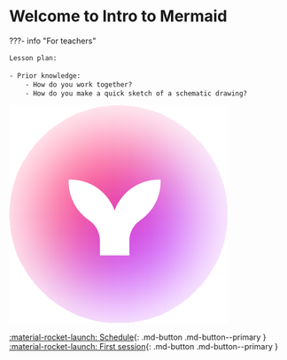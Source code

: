 # Welcome to Intro to Mermaid

???- info "For teachers"

    Lesson plan:

    - Prior knowledge:
        - How do you work together?
        - How do you make a quick sketch of a schematic drawing?

![The mermaid logo](mermaid_logo.png)

[:material-rocket-launch: Schedule](misc/schedule.md){: .md-button .md-button--primary }
[:material-rocket-launch: First session](sessions/intro_to_mermaid.md){: .md-button .md-button--primary }

